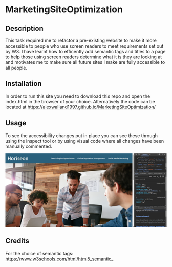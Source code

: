 # MarketingSiteOptimization

## Description

This task required me to refactor a pre-existing website to make it more accessible to people who use screen readers to meet requirements set out by W3. I have learnt how to efficently add semantic tags and titles to a page to help those using screen readers determine what it is they are looking at and motivates me to make sure all future sites I make are fully accessible to all people.

## Installation

In order to run this site you need to download this repo and open the index.html in the browser of your choice. Alternatively the code can be located at https://alexwalland1997.github.io/MarketingSiteOptimization/

## Usage

To see the accessibility changes put in place you can see these through using the inspect tool or by using visual code where all changes have been manually commented.

![alt text](/images/example.png)

## Credits

For the choice of semantic tags: https://www.w3schools.com/html/html5_semantic_

